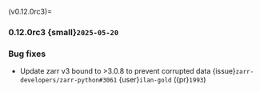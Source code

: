 (v0.12.0rc3)=
### 0.12.0rc3 {small}`2025-05-20`

### Bug fixes

- Update zarr v3 bound to >3.0.8 to prevent corrupted data {issue}`zarr-developers/zarr-python#3061` {user}`ilan-gold` ({pr}`1993`)
